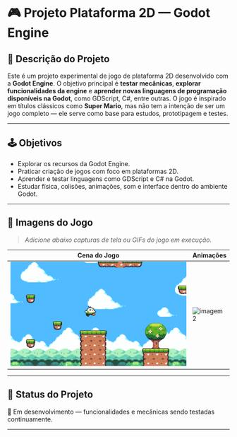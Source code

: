 # 🎮 Projeto Plataforma 2D — Godot Engine

## 📝 Descrição do Projeto

Este é um projeto experimental de jogo de plataforma 2D desenvolvido com a **Godot Engine**. O objetivo principal é **testar mecânicas**, **explorar funcionalidades da engine** e **aprender novas linguagens de programação disponíveis na Godot**, como GDScript, C#, entre outras.
O jogo é inspirado em títulos clássicos como **Super Mario**, mas não tem a intenção de ser um jogo completo — ele serve como base para estudos, prototipagem e testes.

---

## 🕹️ Objetivos

- Explorar os recursos da Godot Engine.
- Praticar criação de jogos com foco em plataformas 2D.
- Aprender e testar linguagens como GDScript e C# na Godot.
- Estudar física, colisões, animações, som e interface dentro do ambiente Godot.

---

## 📸 Imagens do Jogo

> *Adicione abaixo capturas de tela ou GIFs do jogo em execução.*

| Cena do Jogo | Animações |
|--------------|-----------|
| ![imagem1](imagens/cena1.png) | ![imagem2](imagens/animacao.gif) |

---

## 🚧 Status do Projeto

🔧 Em desenvolvimento — funcionalidades e mecânicas sendo testadas continuamente.

---

